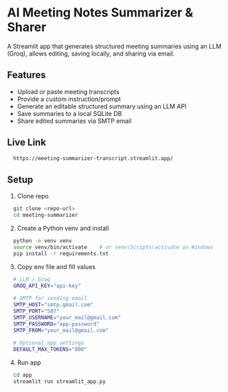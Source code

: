 # AI Meeting Notes Summarizer & Sharer

A Streamlit app that generates structured meeting summaries using an LLM (Groq), allows editing, saving locally, and sharing via email.

## Features
- Upload or paste meeting transcripts
- Provide a custom instruction/prompt
- Generate an editable structured summary using an LLM API
- Save summaries to a local SQLite DB
- Share edited summaries via SMTP email

## Live Link
  ```bash
    https://meeting-summarizer-transcript.streamlit.app/
  ```
## Setup

1. Clone repo
  ```bash
    git clone <repo-url>
    cd meeting-summarizer
  ```

2. Create a Python venv and install
  ```bash
    python -m venv venv
    source venv/bin/activate    # or venv\Scripts\activate on Windows
    pip install -r requirements.txt
  ```

3. Copy env file and fill values
  ```bash
    # LLM / Groq
    GROQ_API_KEY="api-key"
    
    # SMTP for sending email
    SMTP_HOST="smtp.gmail.com"
    SMTP_PORT="587"
    SMTP_USERNAME="your_mail@gmail.com"
    SMTP_PASSWORD="app-password"
    SMTP_FROM="your_mail@gmail.com"
    
    # Optional app settings
    DEFAULT_MAX_TOKENS="800"
  ```
4. Run app
  ```bash
    cd app
    streamlit run streamlit_app.py
  ```
